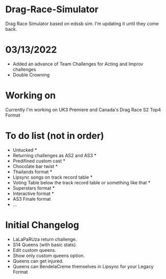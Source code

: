 # Drag-Race-Simulator
Drag Race Simulator based on edssb sim. I'm updating it until they come back.

# 03/13/2022
* Added an advance of Team Challenges for Acting and Improv challenges
* Double Crowning

# Working on
Currently I'm working on UK3 Premiere and Canada's Drag Race S2 Top4 Format


# To do list (not in order)
 * Untucked *
 * Returning challenges as AS2 and AS3 *
 * Predifined custom cast *
 * Chocolate bar twist *
 * Thailands format *
 * Lipsync songs on track record table *
 * Voting Table below the track record table or something like that *
 * Superstars format *
 * Interactive format *
 * AS3 Finale format
 * ...

# Initial Changelog
* LaLaPaRUza return challenge.
* S14 Queens (with basic stats).
* Edit custom queens.
* Show only custom queens option.
* Queens can get injured.
* Queens can BendelaCreme themselves in Lipsync for your Legacy Format

